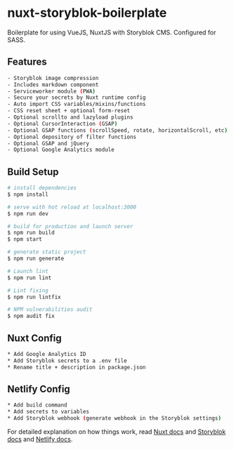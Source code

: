 # nuxt-storyblok-boilerplate

Boilerplate for using VueJS, NuxtJS with Storyblok CMS. Configured for SASS.

## Features

```bash
- Storyblok image compression
- Includes markdown component
- Serviceworker module (PWA)
- Secure your secrets by Nuxt runtime config
- Auto import CSS variables/mixins/functions
- CSS reset sheet + optional form-reset
- Optional scrollto and lazyload plugins
- Optional CursorInteraction (GSAP)
- Optional GSAP functions (scrollSpeed, rotate, horizontalScroll, etc)
- Optional depository of filter functions
- Optional GSAP and jQuery
- Optional Google Analytics module
```

## Build Setup

```bash
# install dependencies
$ npm install

# serve with hot reload at localhost:3000
$ npm run dev

# build for production and launch server
$ npm run build
$ npm start

# generate static project
$ npm run generate

# Launch lint
$ npm run lint

# Lint fixing
$ npm run lintfix

# NPM vulnerabilities audit
$ npm audit fix
```

## Nuxt Config

```bash
* Add Google Analytics ID
* Add Storyblok secrets to a .env file
* Rename title + description in package.json
```

## Netlify Config

```bash
* Add build command
* Add secrets to variables
* Add Storyblok webhook (generate webhook in the Storyblok settings)
```

For detailed explanation on how things work, read [Nuxt docs](https://nuxtjs.org) and [Storyblok docs](https://www.storyblok.com/docs) and [Netlify docs](https://docs.netlify.com/).
